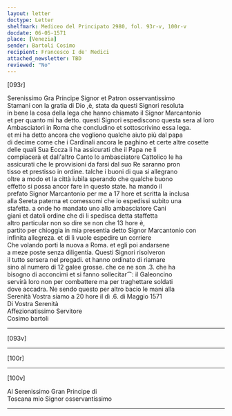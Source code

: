 ```yaml
---
layout: letter
doctype: Letter
shelfmark: Mediceo del Principato 2980, fol. 93r-v, 100r-v
docdate: 06-05-1571
place: [Venezia]
sender: Bartoli Cosimo
recipient: Francesco I de' Medici
attached_newsletter: TBD
reviewed: "No"
---
```


[093r]  
  
  
Serenissimo Gra Principe Signor et Patron osservantissimo  
Stamani con la gratia di Dio ,è, stata da questi Signori resoluta  
in bene la cosa della lega che hanno chiamato il Signor Marcantonio  
et per quanto mi ha detto. questi Signori espediscono questa sera al loro  
Ambasciatori in Roma che concludino et sottoscrivino essa lega.  
et mi ha detto ancora che vogliono qualche aiuto più dal papa  
di decime come che i Cardinali ancora le paghino et certe altre cosette  
delle quali Sua Eccza li ha assicurati che il Papa ne li  
compiacerà et dall'altro Canto lo ambasciatore Cattolico le ha  
assicurati che le provvisioni da farsi dal suo Re saranno pron  
tisso et prestisso in ordine. talche i buoni di qua si allegrano  
oltre a modo et la città iubila sperando che qualche buono  
effetto si possa ancor fare in questo state. ha mando il  
prefato Signor Marcantonio per me a 17 hore et scritta la inclusa  
alla Sereta paterna et comessomi che io espedissi subito una  
stafetta. a onde ho mandato uno allo ambasciatore Cani  
giani et datoli ordine che di li spedisca detta staffetta  
altro particular non so dire se non che 13 hore è,  
partito per chioggia in mia presentia detto Signor Marcantonio con  
infinita allegreza. et di lì vuole espedire un corriere  
Che volando porti la nuova a Roma. et egli poi andarsene  
a meze poste senza diligentia. Questi Signori risolveron  
il tutto sersera nel pregadi. et hanno ordinato di riamare  
sino al numero di 12 galee grosse. che ce ne son .3. che ha  
bisogno di acconcimi et si fanno sollecitar⁀: il Galeoncino  
servirà loro non per combattere ma per traghettare soldati  
dove accadra. Ne sendo questo per altro bacio le mani alla  
Serenità Vostra siamo a 20 hore il dì .6. di Maggio 1571  
Di Vostra Serenità  
Affezionatissimo Servitore  
Cosimo bartoli  
  
---  

[093v]  
  
  
  
---  

[100r]  
  
  
  
---  

[100v]  
  
  
Al Serenissimo Gran Principe di  
Toscana mio Signor osservantissimo  
  
---  

